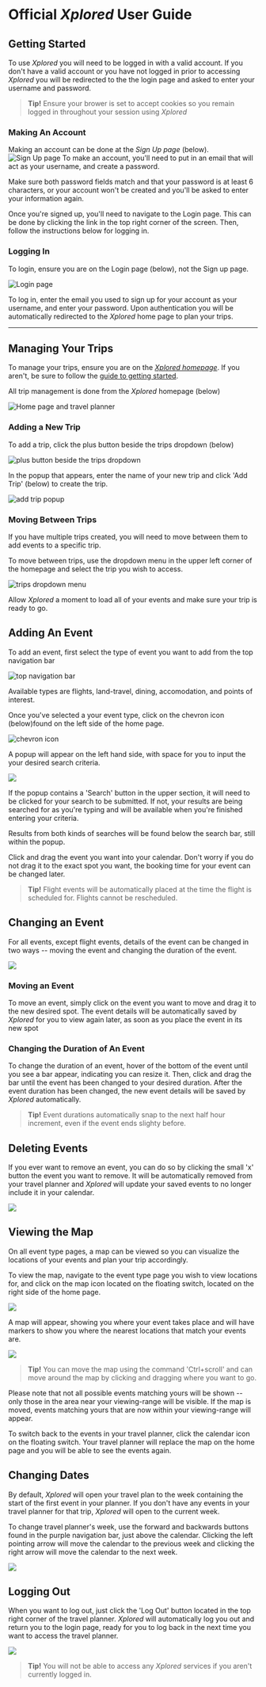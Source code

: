 # Official *Xplored* User Guide



## Getting Started

To use *Xplored* you will need to be logged in with a valid account. If you don't have a valid account or you have not logged in prior to accessing *Xplored* you will be redirected to the the login page and asked to enter your username and password.

> **Tip!** Ensure your brower is set to accept cookies so you remain logged in throughout your session using *Xplored*

### Making An Account

Making an account can be done at the *Sign Up page* (below).![Sign Up page](./readme-assets/signupPage.jpeg) To make an account, you'll need to put in an email that will act as your username, and create a password.

 Make sure both password fields match and that your password is at least 6 characters, or your account won't be created and you'll be asked to enter your information again.

Once you're signed up, you'll need to navigate to the Login page. This can be done by clicking the link in the top right corner of the screen. Then, follow the instructions below for logging in.

### Logging In

To login, ensure you are on the Login page (below), not the Sign up page.

![Login page](./readme-assets/loginPage.jpeg)

To log in, enter the email you used to sign up for your account as your username, and enter your password. Upon authentication you will be automatically redirected to the *Xplored* home page to plan your trips.

----

## Managing Your Trips

To manage your trips, ensure you are on the [*Xplored homepage*](www.ADDRESSHERE.com). If you aren't, be sure to follow the [guide to getting started](#getting-started).

All trip management is done from the *Xplored* homepage (below)

![Home page and travel planner](./readme-assets/homePage.jpeg)

### Adding a New Trip

To add a trip, click the plus button beside the trips dropdown (below)

![plus button beside the trips dropdown](./readme-assets/dropdown.png)

In the popup that appears, enter the name of your new trip and click 'Add Trip' (below) to create the trip.

![add trip popup](./readme-assets/addTripPopup.jpeg)


### Moving Between Trips

If you have multiple trips created, you will need to move between them to add events to a specific trip.

To move between trips, use the dropdown menu in the upper left corner of the homepage and select the trip you wish to access.

![trips dropdown menu](./readme-assets/dropdown.png)

 Allow *Xplored* a moment to load all of your events and make sure your trip is ready to go.

## Adding An Event

To add an event, first select the type of event you want to add from the top navigation bar


![top navigation bar](./readme-assets/subNav.jpeg)

 Available types are flights, land-travel, dining, accomodation, and points of interest.

Once you've selected a your event type, click on the chevron icon (below)found on the left side of the home page.

 ![chevron icon](./readme-assets/sidepanelChevron.png)

 A popup will appear on the left hand side, with space for you to input the your desired search criteria.

![](./readme-assets/sidePopup.jpeg)

 If the popup contains a 'Search' button in the upper section, it will need to be clicked for your search to be submitted. If not, your results are being searched for as you're typing and will be available when you're finished entering your criteria.

Results from both kinds of searches will be found below the search bar, still within the popup.

 Click and drag the event you want into your calendar. Don't worry if you do not drag it to the exact spot you want, the booking time for your event can be changed later.

>**Tip!** Flight events will be automatically placed at the time the flight is scheduled for. Flights cannot be rescheduled.

## Changing an Event

For all events, except flight events, details of the event can be changed in two ways -- moving the event and changing the duration of the event.

![](./readme-assets/plannerEvents.png)

### Moving an Event

To move an event, simply click on the event you want to move and drag it to the new desired spot. The event details will be automatically saved by *Xplored* for you to view again later, as soon as you place the event in its new spot

### Changing the Duration of An Event

To change the duration of an event, hover of the bottom of the event until you see a bar appear, indicating you can resize it. Then, click and drag the bar until the event has been changed to your desired duration. After the event duration has been changed, the new event details will be saved by *Xplored* automatically.

>**Tip!** Event durations automatically snap to the next half hour increment, even if the event ends slighty before.

## Deleting Events

If you ever want to remove an event, you can do so by clicking the small 'x' button the event you want to remove. It will be automatically removed from your travel planner and *Xplored* will update your saved events to no longer include it in your calendar.

![](./readme-assets/event.png)

## Viewing the Map

On all event type pages, a map can be viewed so you can visualize the locations of your events and plan your trip accordingly.

To view the map, navigate to the event type page you wish to view locations for, and click on the map icon located on the floating switch, located on the right side of the home page.

![](./readme-assets/plannerSwitcher.jpeg)

 A map will appear, showing you where your event takes place and will have markers to show you where the nearest locations that match your events are.

 ![](./readme-assets/mapPage.jpeg)

>**Tip!** You can move the map using the command 'Ctrl+scroll' and can move around the map by clicking and dragging where you want to go.

Please note that not all possible events matching yours will be shown -- only those in the area near your viewing-range will be visible. If the map is moved, events matching yours that are now within your viewing-range will appear.

To switch back to the events in your travel planner, click the calendar icon on the floating switch. Your travel planner will replace the map on the home page and you will be able to see the events again.

## Changing Dates

By default, *Xplored* will open your travel plan to the week containing the start of the first event in your planner. If you don't have any events in your travel planner for that trip, *Xplored* will open to the current week.

To change travel planner's week, use the forward and backwards buttons found in the purple navigation bar, just above the calendar. Clicking the left pointing arrow will move the calendar to the previous week and clicking the right arrow will move the calendar to the next week.

![](./readme-assets/swapWeeks.jpeg)

## Logging Out

When you want to log out, just click the 'Log Out' button located in the top right corner of the travel planner. *Xplored* will automatically log you out and return you to the login page, ready for you to log back in the next time you want to access the travel planner.

![](./readme-assets/logout.jpeg)

> **Tip!** You will not be able to access any *Xplored* services if you aren't currently logged in.
